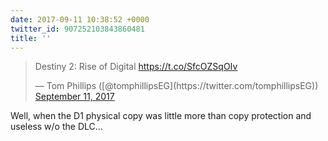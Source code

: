 ```yaml
---
date: 2017-09-11 10:38:52 +0000
twitter_id: 907252103843860481
title: ''
---
```


<blockquote class="twitter-tweet"><p lang="en" dir="ltr">Destiny 2: Rise of Digital <a href="https://t.co/SfcOZSqOIv">https://t.co/SfcOZSqOIv</a></p>&mdash; Tom Phillips ([@tomphillipsEG](https://twitter.com/tomphillipsEG)) <a href="https://twitter.com/tomphillipsEG/status/907171625820450816?ref_src=twsrc%5Etfw">September 11, 2017</a></blockquote>
<script async src="https://platform.twitter.com/widgets.js" charset="utf-8"></script>

Well, when the D1 physical copy was little more than copy protection and useless w/o the DLC…
